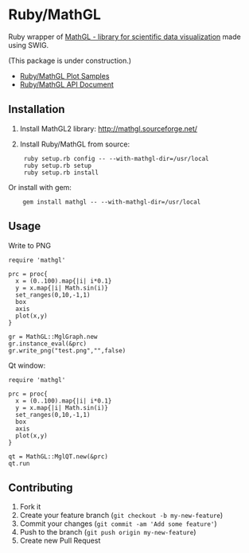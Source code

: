 # Ruby/MathGL

Ruby wrapper of [MathGL - library for scientific data visualization](http://mathgl.sourceforge.net/) made using SWIG.

(This package is under construction.)

- [Ruby/MathGL Plot Samples](https://github.com/masa16/ruby-mathgl-sample)
- [Ruby/MathGL API Document](http://masa16.github.io/ruby-mathgl/doc/frames.html)

## Installation

1. Install MathGL2 library: http://mathgl.sourceforge.net/

2. Install Ruby/MathGL from source:

        ruby setup.rb config -- --with-mathgl-dir=/usr/local
        ruby setup.rb setup
        ruby setup.rb install

  Or install with gem:

        gem install mathgl -- --with-mathgl-dir=/usr/local

## Usage

Write to PNG

    require 'mathgl'

    prc = proc{
      x = (0..100).map{|i| i*0.1}
      y = x.map{|i| Math.sin(i)}
      set_ranges(0,10,-1,1)
      box
      axis
      plot(x,y)
    }

    gr = MathGL::MglGraph.new
    gr.instance_eval(&prc)
    gr.write_png("test.png","",false)

Qt window:

    require 'mathgl'

    prc = proc{
      x = (0..100).map{|i| i*0.1}
      y = x.map{|i| Math.sin(i)}
      set_ranges(0,10,-1,1)
      box
      axis
      plot(x,y)
    }

    qt = MathGL::MglQT.new(&prc)
    qt.run

## Contributing

1. Fork it
2. Create your feature branch (`git checkout -b my-new-feature`)
3. Commit your changes (`git commit -am 'Add some feature'`)
4. Push to the branch (`git push origin my-new-feature`)
5. Create new Pull Request
